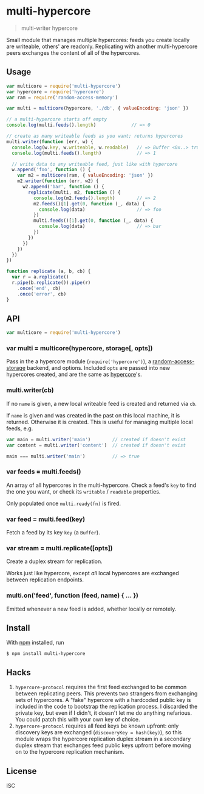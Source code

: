 # multi-hypercore

> multi-writer hypercore

Small module that manages multiple hypercores: feeds you create locally are
writeable, others' are readonly. Replicating with another multi-hypercore peers
exchanges the content of all of the hypercores.

## Usage

```js
var multicore = require('multi-hypercore')
var hypercore = require('hypercore')
var ram = require('random-access-memory')

var multi = multicore(hypercore, './db', { valueEncoding: 'json' })

// a multi-hypercore starts off empty
console.log(multi.feeds().length)             // => 0

// create as many writeable feeds as you want; returns hypercores
multi.writer(function (err, w) {
  console.log(w.key, w.writeable, w.readable)   // => Buffer <0x..> true true
  console.log(multi.feeds().length)             // => 1

  // write data to any writeable feed, just like with hypercore
  w.append('foo', function () {
    var m2 = multicore(ram, { valueEncoding: 'json' })
    m2.writer(function (err, w2) {
      w2.append('bar', function () {
        replicate(multi, m2, function () {
          console.log(m2.feeds().length)        // => 2
          m2.feeds()[1].get(0, function (_, data) {
            console.log(data)                   // => foo
          })
          multi.feeds()[1].get(0, function (_, data) {
            console.log(data)                   // => bar
          })
        })
      })
    })
  })
})

function replicate (a, b, cb) {
  var r = a.replicate()
  r.pipe(b.replicate()).pipe(r)
    .once('end', cb)
    .once('error', cb)
}
```

## API

```js
var multicore = require('multi-hypercore')
```

### var multi = multicore(hypercore, storage[, opts])

Pass in the a hypercore module (`require('hypercore')`), a
[random-access-storage](https://github.com/random-access-storage/random-access-storage)
backend, and options. Included `opts` are passed into new hypercores created,
and are the same as
[hypercore](https://github.com/mafintosh/hypercore#var-feed--hypercorestorage-key-options)'s.

### multi.writer(cb)

If no `name` is given, a new local writeable feed is created and returned via
`cb`.

If `name` is given and was created in the past on this local machine, it is
returned. Otherwise it is created. This is useful for managing multiple local
feeds, e.g.

```js
var main = multi.writer('main')        // created if doesn't exist
var content = multi.writer('content')  // created if doesn't exist

main === multi.writer('main')          // => true
```

### var feeds = multi.feeds()

An array of all hypercores in the multi-hypercore. Check a feed's `key` to
find the one you want, or check its `writable` / `readable` properties.

Only populated once `multi.ready(fn)` is fired.

### var feed = multi.feed(key)

Fetch a feed by its key `key` (a `Buffer`).

### var stream = multi.replicate([opts])

Create a duplex stream for replication.

Works just like hypercore, except *all* local hypercores are exchanged between
replication endpoints.

### multi.on('feed', function (feed, name) { ... })

Emitted whenever a new feed is added, whether locally or remotely.

## Install

With [npm](https://npmjs.org/) installed, run

```
$ npm install multi-hypercore
```

## Hacks

1. `hypercore-protocol` requires the first feed exchanged to be common between
   replicating peers. This prevents two strangers from exchanging sets of
   hypercores. A "fake" hypercore with a hardcoded public key is included in the
   code to bootstrap the replication process. I discarded the private key, but
   even if I didn't, it doesn't let me do anything nefarious. You could patch
   this with your own key of choice.
2. `hypercore-protocol` requires all feed keys be known upfront: only discovery
   keys are exchanged (`discoveryKey = hash(key)`), so this module wraps the
   hypercore replication duplex stream in a secondary duplex stream that
   exchanges feed public keys upfront before moving on to the hypercore
   replication mechanism.

## License

ISC
